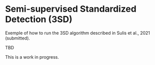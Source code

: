 # Semi-supervised Standardized Detection (3SD)

Exemple of how to run the 3SD algorithm described in Sulis et al., 2021 (submitted).

TBD

This is a work in progress.
